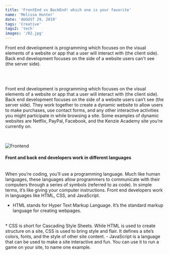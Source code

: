 ```yaml
---
title: 'FrontEnd vs BackEnd! which one is your favorite'
name: 'Melissa Hunter'
date: 'AUGUST 29, 2019'
tags: 'Creative'
tags2: 'tech'
images: '/02.jpg'
---
```


Front end development is programming which focuses on the visual elements of a website or app that a user will interact with (the client side). Back end development focuses on the side of a website users can't see (the server side).

<br>
<br>


Front end development is programming which focuses on the visual elements of a website or app that a user will interact with (the client side). Back end development focuses on the side of a website users can’t see (the server side). They work together to create a dynamic website to allow users to make purchases, use contact forms, and any other interactive activities you might participate in while browsing a site. Some examples of dynamic websites are Netflix, PayPal, Facebook, and the Kenzie Academy site you’re currently on.

<br>

![Frontend](/01.jpg)
<br>

#### Front and back end developers work in different languages

<br>
When you’re coding, you’ll use a programming language. Much like human languages, these languages allow programmers to communicate with their computers through a series of symbols (referred to as code). In simple terms, it’s like giving your computer instructions. Front end developers work in languages like HTML, CSS, and JavaScript. 

<br>

* HTML stands for Hyper Text Markup Language. It’s the standard markup language for creating webpages.
<br> 
*  CSS is short for Cascading Style Sheets. While HTML is used to create structure on a site, CSS is used to bring style and flair. It defines a site’s colors, fonts, and the style of other site content. 
-  JavaScript is a language that can be used to make a site interactive and fun. You can use it to run a game on your site, to name one example. 